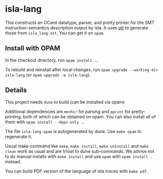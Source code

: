 # isla-lang

This constructs an OCaml datatype, parser, and pretty printer for the SMT
instruction-semantics description output by isla. It uses
[ott](https://github.com/ott-lang/ott) to generate those from `isla_lang.ott`.
You can get it on `opam`.

## Install with OPAM

In the checkout directory, run `opam install .`.

To rebuild and reinstall after local changes, run `opam upgrade --working-dir
isla-lang` (or `opam upgrade -w isla-lang`).


## Details

This project needs `dune` to build (can be installed via opam)

Additional dependencies are `menhir` for parsing and `pprint` for
pretty-printing, both of which can be obtained on opam. You can also install
all of them with `opam install --deps-only .`.

The file `isla-lang.opam` is autogenerated by dune. Use `make opam` to
regenerate it.

Usual make command like `make`, `make install`, `make uninstall` and `make
clean` work as usual and are trivial to dune sub-commands. We advise not to do
manual installs with `make install` and use `opam` with `opam install .`
instead.

You can build PDF version of the language of isla traces with `make pdf`.
